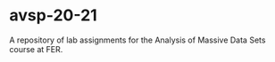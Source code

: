 # avsp-20-21

A repository of lab assignments for the Analysis of Massive Data Sets course at FER.

